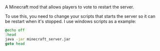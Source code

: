 A Minecraft mod that allows players to vote to restart the server.

To use this, you need to change your scripts that starts the server so it can be restart when it's stopped.
I use windows scripts as a example:
```bat
@echo off
:head
java -jar minecraft_server.jar
goto head
```

